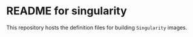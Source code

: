 # README for singularity

This repository hosts the definition files for building `Singularity` images.
